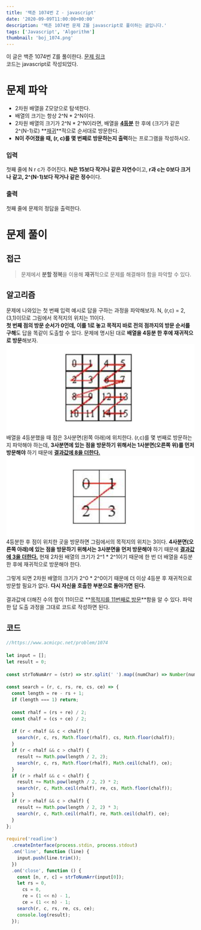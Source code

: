 ```yaml
---
title: '백준 1074번 Z - javascript'
date: '2020-09-09T11:00:00+00:00'
description: '백준 1074번 문제 Z를 javascript로 풀이하는 글입니다.'
tags: ['Javascript', 'Algorithm']
thumbnail: 'boj_1074.png'
---
```


이 글은 백준 1074번 Z를 풀이한다. [문제 링크](https://www.acmicpc.net/problem/1074)<br>
코드는 javascript로 작성되었다.

# 문제 파악

- 2차원 배열을 Z모양으로 탐색한다.
- 배열의 크기는 항상 2^N \* 2^N이다.
- 2차원 배열의 크기가 2^N \* 2^N이라면, 배열을 **<u>4등분</u>** 한 후에 (크기가 같은 2^(N-1)로) **<u>재귀</u>**적으로 순서대로 방문한다.
- **N이 주어졌을 때, (r, c)를 몇 번째로 방문하는지 출력**하는 프로그램을 작성하시오.

### 입력

첫째 줄에 N r c가 주어진다. **N은 15보다 작거나 같은 자연수**이고, **r과 c는 0보다 크거나 같고, 2^(N-1)보다 작거나 같은 정수**이다.

### 출력

첫째 줄에 문제의 정답을 출력한다.

# 문제 풀이

## 접근

> 문제에서 **분할 정복**을 이용해 **재귀**적으로 문제를 해결해야 함을 파악할 수 있다.

## 알고리즘

문제에 나와있는 첫 번째 입력 예시로 답을 구하는 과정을 파악해보자. N, (r,c) = 2, (3,1)이므로 그림에서 목적지의 위치는 11이다.<br>
**첫 번째 점의 방문 순서가 0인데, 이를 1로 놓고 목적지 바로 전의 점까지의 방문 순서를 구해**도 답을 똑같이 도출할 수 있다. 문제에 명시된 대로 **배열을 4등분 한 후에 재귀적으로 방문**해보자.
![이미지](img0.png)
배열을 4등분했을 때 점은 3사분면(왼쪽 아래)에 위치한다. (r,c)를 몇 번째로 방문하는지 파악해야 하는데, **3사분면에 있는 점을 방문하기 위해서는 1사분면(오른쪽 위)를 먼저 방문해야** 하기 때문에 **<u>결과값에 8을 더한다.</u>**
![이미지](img1.png)
4등분한 후 점이 위치한 곳을 방문하면 그림에서의 목적지의 위치는 3이다. **4사분면(오른쪽 아래)에 있는 점을 방문하기 위해서는 3사분면을 먼저 방문해야** 하기 때문에 **<u>결과값에 3을 더한다.</u>** 현재 2차원 배열의 크기가 2^1 \* 2^1이기 때문에 한 번 더 배열을 4등분 한 후에 재귀적으로 방문해야 한다.<br><br>
그렇게 되면 2차원 배열의 크기가 2^0 \* 2^0이기 때문에 더 이상 4등분 후 재귀적으로 방문할 필요가 없다. **다시 자신을 호출한 부분으로 돌아가면 된다.**<br><br>
결과값에 더해진 수의 합이 11이므로 **<u>목적지를 11번째로 방문</u>**함을 알 수 있다. 파악한 답 도출 과정을 그대로 코드로 작성하면 된다.

## 코드

```javascript
//https://www.acmicpc.net/problem/1074

let input = [];
let result = 0;

const strToNumArr = (str) => str.split(' ').map((numChar) => Number(numChar));

const search = (r, c, rs, re, cs, ce) => {
  const length = re - rs + 1;
  if (length === 1) return;

  const rhalf = (rs + re) / 2;
  const chalf = (cs + ce) / 2;

  if (r < rhalf && c < chalf) {
    search(r, c, rs, Math.floor(rhalf), cs, Math.floor(chalf));
  }
  if (r < rhalf && c > chalf) {
    result += Math.pow(length / 2, 2);
    search(r, c, rs, Math.floor(rhalf), Math.ceil(chalf), ce);
  }
  if (r > rhalf && c < chalf) {
    result += Math.pow(length / 2, 2) * 2;
    search(r, c, Math.ceil(rhalf), re, cs, Math.floor(chalf));
  }
  if (r > rhalf && c > chalf) {
    result += Math.pow(length / 2, 2) * 3;
    search(r, c, Math.ceil(rhalf), re, Math.ceil(chalf), ce);
  }
};

require('readline')
  .createInterface(process.stdin, process.stdout)
  .on('line', function (line) {
    input.push(line.trim());
  })
  .on('close', function () {
    const [n, r, c] = strToNumArr(input[0]);
    let rs = 0,
      cs = 0,
      re = (1 << n) - 1,
      ce = (1 << n) - 1;
    search(r, c, rs, re, cs, ce);
    console.log(result);
  });
```
